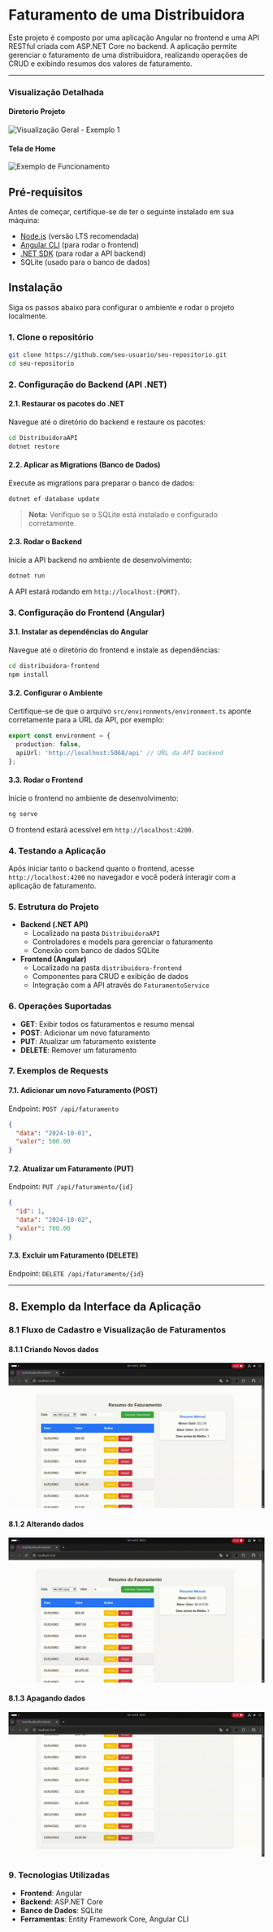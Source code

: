 # Faturamento de uma Distribuidora 

Este projeto é composto por uma aplicação Angular no frontend e uma API RESTful criada com ASP.NET Core no backend. A aplicação permite gerenciar o faturamento de uma distribuidora, realizando operações de CRUD e exibindo resumos dos valores de faturamento.

---

### Visualização Detalhada

#### Diretorio Projeto 
![Visualização Geral - Exemplo 1](https://drive.google.com/uc?export=view&id=1BGJmvSP0sFkhACwp8oGADQ4Es5VPolFH)

#### Tela de Home
![Exemplo de Funcionamento](https://drive.google.com/uc?export=view&id=15o3-RNs6JrzQHj5QtnTVyvj2bQiSOCEw)

## Pré-requisitos

Antes de começar, certifique-se de ter o seguinte instalado em sua máquina:

- [Node.js](https://nodejs.org/en/) (versão LTS recomendada)
- [Angular CLI](https://angular.io/cli) (para rodar o frontend)
- [.NET SDK](https://dotnet.microsoft.com/download) (para rodar a API backend)
- SQLite (usado para o banco de dados)

## Instalação

Siga os passos abaixo para configurar o ambiente e rodar o projeto localmente.

### 1. Clone o repositório

```bash
git clone https://github.com/seu-usuario/seu-repositorio.git
cd seu-repositorio
```

### 2. Configuração do Backend (API .NET)

#### 2.1. Restaurar os pacotes do .NET

Navegue até o diretório do backend e restaure os pacotes:

```bash
cd DistribuidoraAPI
dotnet restore
```

#### 2.2. Aplicar as Migrations (Banco de Dados)

Execute as migrations para preparar o banco de dados:

```bash
dotnet ef database update
```

> **Nota:** Verifique se o SQLite está instalado e configurado corretamente.

#### 2.3. Rodar o Backend

Inicie a API backend no ambiente de desenvolvimento:

```bash
dotnet run
```

A API estará rodando em `http://localhost:{PORT}`.

### 3. Configuração do Frontend (Angular)

#### 3.1. Instalar as dependências do Angular

Navegue até o diretório do frontend e instale as dependências:

```bash
cd distribuidora-frontend
npm install
```

#### 3.2. Configurar o Ambiente

Certifique-se de que o arquivo `src/environments/environment.ts` aponte corretamente para a URL da API, por exemplo:

```typescript
export const environment = {
  production: false,
  apiUrl: 'http://localhost:5068/api' // URL da API backend
};
```

#### 3.3. Rodar o Frontend

Inicie o frontend no ambiente de desenvolvimento:

```bash
ng serve
```

O frontend estará acessível em `http://localhost:4200`.

### 4. Testando a Aplicação

Após iniciar tanto o backend quanto o frontend, acesse `http://localhost:4200` no navegador e você poderá interagir com a aplicação de faturamento.

### 5. Estrutura do Projeto

- **Backend (.NET API)**
  - Localizado na pasta `DistribuidoraAPI`
  - Controladores e models para gerenciar o faturamento
  - Conexão com banco de dados SQLite
- **Frontend (Angular)**
  - Localizado na pasta `distribuidora-frontend`
  - Componentes para CRUD e exibição de dados
  - Integração com a API através do `FaturamentoService`

### 6. Operações Suportadas

- **GET**: Exibir todos os faturamentos e resumo mensal
- **POST**: Adicionar um novo faturamento
- **PUT**: Atualizar um faturamento existente
- **DELETE**: Remover um faturamento

### 7. Exemplos de Requests

#### 7.1. Adicionar um novo Faturamento (POST)

Endpoint: `POST /api/faturamento`

```json
{
  "data": "2024-10-01",
  "valor": 500.00
}
```

#### 7.2. Atualizar um Faturamento (PUT)

Endpoint: `PUT /api/faturamento/{id}`

```json
{
  "id": 1,
  "data": "2024-10-02",
  "valor": 700.00
}
```

#### 7.3. Excluir um Faturamento (DELETE)

Endpoint: `DELETE /api/faturamento/{id}`

---

## 8. Exemplo da Interface da Aplicação

### 8.1 Fluxo de Cadastro e Visualização de Faturamentos

#### 8.1.1 Criando Novos dados 
![GIF 1](https://github.com/ijbs-dev/FaturaDistribuidoraApp/blob/main/mov/1.gif)

#### 8.1.2 Alterando dados
![GIF 2](https://github.com/ijbs-dev/FaturaDistribuidoraApp/blob/main/mov/2.gif)

#### 8.1.3 Apagando dados
![GIF 3](https://github.com/ijbs-dev/FaturaDistribuidoraApp/blob/main/mov/3.gif)


### 9. Tecnologias Utilizadas

- **Frontend**: Angular
- **Backend**: ASP.NET Core
- **Banco de Dados**: SQLite
- **Ferramentas**: Entity Framework Core, Angular CLI

